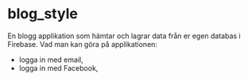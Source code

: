 # blog_style

En blogg applikation som hämtar och lagrar data från er egen databas i Firebase.
Vad man kan göra på applikationen:
* logga in med email,
* logga in med Facebook,

